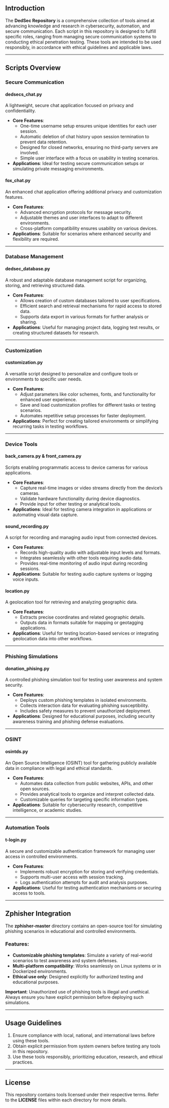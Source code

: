 ## Introduction  
The **DedSec Repository** is a comprehensive collection of tools aimed at advancing knowledge and research in cybersecurity, automation, and secure communication. Each script in this repository is designed to fulfill specific roles, ranging from managing secure communication systems to conducting ethical penetration testing. These tools are intended to be used responsibly, in accordance with ethical guidelines and applicable laws.

---

## Scripts Overview  

### Secure Communication  

#### **dedsecs_chat.py**  
A lightweight, secure chat application focused on privacy and confidentiality.  
- **Core Features**:  
  - One-time username setup ensures unique identities for each user session.  
  - Automatic deletion of chat history upon session termination to prevent data retention.  
  - Designed for closed networks, ensuring no third-party servers are involved.  
  - Simple user interface with a focus on usability in testing scenarios.  
- **Applications**: Ideal for testing secure communication setups or simulating private messaging environments.  

#### **fox_chat.py**  
An enhanced chat application offering additional privacy and customization features.  
- **Core Features**:  
  - Advanced encryption protocols for message security.  
  - Adjustable themes and user interfaces to adapt to different environments.  
  - Cross-platform compatibility ensures usability on various devices.  
- **Applications**: Suitable for scenarios where enhanced security and flexibility are required.  

---

### Database Management  

#### **dedsec_database.py**  
A robust and adaptable database management script for organizing, storing, and retrieving structured data.  
- **Core Features**:  
  - Allows creation of custom databases tailored to user specifications.  
  - Efficient search and retrieval mechanisms for rapid access to stored data.  
  - Supports data export in various formats for further analysis or sharing.  
- **Applications**: Useful for managing project data, logging test results, or creating structured datasets for research.  

---

### Customization  

#### **customization.py**  
A versatile script designed to personalize and configure tools or environments to specific user needs.  
- **Core Features**:  
  - Adjust parameters like color schemes, fonts, and functionality for enhanced user experience.  
  - Save and load customization profiles for different tasks or testing scenarios.  
  - Automates repetitive setup processes for faster deployment.  
- **Applications**: Perfect for creating tailored environments or simplifying recurring tasks in testing workflows.  

---

### Device Tools  

#### **back_camera.py** & **front_camera.py**  
Scripts enabling programmatic access to device cameras for various applications.  
- **Core Features**:  
  - Capture real-time images or video streams directly from the device’s cameras.  
  - Validate hardware functionality during device diagnostics.  
  - Provide input for other testing or analytical tools.  
- **Applications**: Ideal for testing camera integration in applications or automating visual data capture.  

#### **sound_recording.py**  
A script for recording and managing audio input from connected devices.  
- **Core Features**:  
  - Records high-quality audio with adjustable input levels and formats.  
  - Integrates seamlessly with other tools requiring audio data.  
  - Provides real-time monitoring of audio input during recording sessions.  
- **Applications**: Suitable for testing audio capture systems or logging voice inputs.  

#### **location.py**  
A geolocation tool for retrieving and analyzing geographic data.  
- **Core Features**:  
  - Extracts precise coordinates and related geographic details.  
  - Outputs data in formats suitable for mapping or geotagging applications.  
- **Applications**: Useful for testing location-based services or integrating geolocation data into other workflows.  

---

### Phishing Simulations  

#### **donation_phising.py**  
A controlled phishing simulation tool for testing user awareness and system security.  
- **Core Features**:  
  - Deploys custom phishing templates in isolated environments.  
  - Collects interaction data for evaluating phishing susceptibility.  
  - Includes safety measures to prevent unauthorized deployment.  
- **Applications**: Designed for educational purposes, including security awareness training and phishing defense evaluations.  

---

### OSINT  

#### **osintds.py**  
An Open Source Intelligence (OSINT) tool for gathering publicly available data in compliance with legal and ethical standards.  
- **Core Features**:  
  - Automates data collection from public websites, APIs, and other open sources.  
  - Provides analytical tools to organize and interpret collected data.  
  - Customizable queries for targeting specific information types.  
- **Applications**: Suitable for cybersecurity research, competitive intelligence, or academic studies.  

---

### Automation Tools  

#### **t-login.py**  
A secure and customizable authentication framework for managing user access in controlled environments.  
- **Core Features**:  
  - Implements robust encryption for storing and verifying credentials.  
  - Supports multi-user access with session tracking.  
  - Logs authentication attempts for audit and analysis purposes.  
- **Applications**: Useful for testing authentication mechanisms or securing access to tools.  

---

## Zphisher Integration  

The **zphisher-master** directory contains an open-source tool for simulating phishing scenarios in educational and controlled environments.  

### Features:  
- **Customizable phishing templates**: Simulate a variety of real-world scenarios to test awareness and system defenses.  
- **Multi-platform compatibility**: Works seamlessly on Linux systems or in Dockerized environments.  
- **Ethical use only**: Designed explicitly for authorized testing and educational purposes.  

**Important**: Unauthorized use of phishing tools is illegal and unethical. Always ensure you have explicit permission before deploying such simulations.  

---

## Usage Guidelines  

1. Ensure compliance with local, national, and international laws before using these tools.  
2. Obtain explicit permission from system owners before testing any tools in this repository.  
3. Use these tools responsibly, prioritizing education, research, and ethical practices.  

---

## License  

This repository contains tools licensed under their respective terms. Refer to the **LICENSE** files within each directory for more details.
